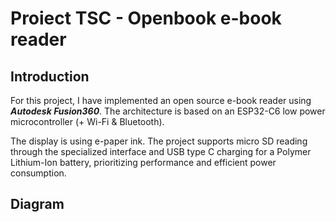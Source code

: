 # Proiect TSC - Openbook e-book reader

## Introduction

For this project, I have implemented an open source e-book reader using ***Autodesk Fusion360***.
The architecture is based on an ESP32-C6 low power microcontroller (+ Wi-Fi & Bluetooth).

The display is using e-paper ink. The project supports micro SD reading through the specialized
interface and USB type C charging for a Polymer Lithium-Ion battery, prioritizing performance
and efficient power consumption.

## Diagram
